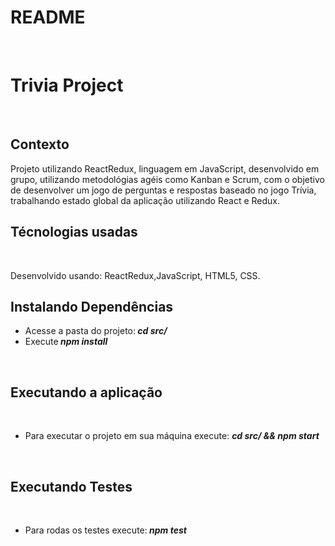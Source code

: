 <h1 >README</h1>
<br>
<h1>Trivia Project</h1>
<br>
<h2>Contexto</h2>
<p>Projeto utilizando ReactRedux, linguagem em JavaScript, desenvolvido em grupo, utilizando metodológias agéis como Kanban e Scrum, com o objetivo de desenvolver um jogo de perguntas e respostas baseado no jogo Trívia, trabalhando estado global da aplicação utilizando React e Redux.</p>
<h2>Técnologias usadas</h2>
<br>
<p> Desenvolvido usando: ReactRedux,JavaScript, HTML5, CSS.
<br>
<h2>Instalando Dependências</h2>
<ul>
<li> Acesse a pasta do projeto:<strong><i> cd src/</li></strong></i>
<li>Execute<strong><i> npm install</li></strong></i>
</ul>
<br>
<h2>Executando a aplicação</h2>
<br>
<ul>
<li>Para executar o projeto em sua máquina execute: <strong><i>cd src/ && npm start</li></strong></i>
</ul>
<br>
<h2>Executando Testes</h2>
<br>
<ul>
<li>Para rodas os testes execute:<strong><i> npm test</li></strong></i>
</ul>

